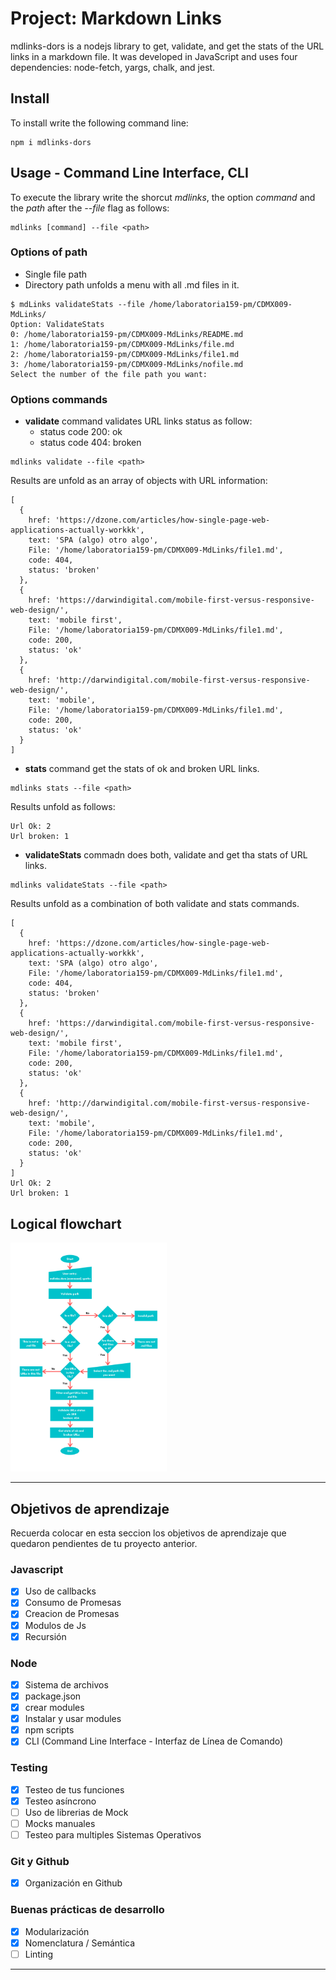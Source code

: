 # Project: Markdown Links
mdlinks-dors is a nodejs library to get, validate, and get the stats of the URL links in a markdown file. It was developed in JavaScript and uses four dependencies: node-fetch, yargs, chalk, and jest.

## Install

To install write the following command line:
```
npm i mdlinks-dors 
```

## Usage - Command Line Interface, CLI

To execute the library write the shorcut *mdlinks*, the option *command* and the *path* after the *--file* flag as follows:

```
mdlinks [command] --file <path> 
```
### Options of path

- Single file path
- Directory path unfolds a menu with all .md files in it.

```
$ mdLinks validateStats --file /home/laboratoria159-pm/CDMX009-MdLinks/
Option: ValidateStats
0: /home/laboratoria159-pm/CDMX009-MdLinks/README.md
1: /home/laboratoria159-pm/CDMX009-MdLinks/file.md
2: /home/laboratoria159-pm/CDMX009-MdLinks/file1.md
3: /home/laboratoria159-pm/CDMX009-MdLinks/nofile.md
Select the number of the file path you want:
```
### Options commands

- **validate** command validates URL links status as follow: 
  - status code 200: ok
  - status code 404: broken
```
mdlinks validate --file <path>
```
Results are unfold as an array of objects with URL information: 

```
[
  {
    href: 'https://dzone.com/articles/how-single-page-web-applications-actually-workkk',
    text: 'SPA (algo) otro algo',
    File: '/home/laboratoria159-pm/CDMX009-MdLinks/file1.md',
    code: 404,
    status: 'broken'
  },
  {
    href: 'https://darwindigital.com/mobile-first-versus-responsive-web-design/',
    text: 'mobile first',
    File: '/home/laboratoria159-pm/CDMX009-MdLinks/file1.md',
    code: 200,
    status: 'ok'
  },
  {
    href: 'http://darwindigital.com/mobile-first-versus-responsive-web-design/',
    text: 'mobile',
    File: '/home/laboratoria159-pm/CDMX009-MdLinks/file1.md',
    code: 200,
    status: 'ok'
  }
]
```

- **stats** command get the stats of ok and broken URL links. 
```
mdlinks stats --file <path>
```
Results unfold as follows:
```
Url Ok: 2
Url broken: 1
```

- **validateStats** commadn does both, validate and get tha stats of URL links. 

```
mdlinks validateStats --file <path>
```
Results unfold as a combination of both validate and stats commands. 

```
[
  {
    href: 'https://dzone.com/articles/how-single-page-web-applications-actually-workkk',
    text: 'SPA (algo) otro algo',
    File: '/home/laboratoria159-pm/CDMX009-MdLinks/file1.md',
    code: 404,
    status: 'broken'
  },
  {
    href: 'https://darwindigital.com/mobile-first-versus-responsive-web-design/',
    text: 'mobile first',
    File: '/home/laboratoria159-pm/CDMX009-MdLinks/file1.md',
    code: 200,
    status: 'ok'
  },
  {
    href: 'http://darwindigital.com/mobile-first-versus-responsive-web-design/',
    text: 'mobile',
    File: '/home/laboratoria159-pm/CDMX009-MdLinks/file1.md',
    code: 200,
    status: 'ok'
  }
]
Url Ok: 2
Url broken: 1
```
## Logical flowchart

<img src="readmeImages/flowchart.png" alt="flowchart" width="250"/>

***

## Objetivos de aprendizaje

Recuerda colocar en esta seccion los objetivos de aprendizaje que quedaron 
pendientes de tu proyecto anterior.

### Javascript
- [x] Uso de callbacks
- [x] Consumo de Promesas
- [x] Creacion de Promesas
- [x] Modulos de Js
- [x] Recursión

### Node
- [x] Sistema de archivos
- [x] package.json
- [x] crear modules
- [x] Instalar y usar modules
- [x] npm scripts
- [x] CLI (Command Line Interface - Interfaz de Línea de Comando)

### Testing
- [x] Testeo de tus funciones
- [x] Testeo asíncrono
- [ ] Uso de librerias de Mock
- [ ] Mocks manuales
- [ ] Testeo para multiples Sistemas Operativos

### Git y Github
- [x] Organización en Github

### Buenas prácticas de desarrollo
- [x] Modularización
- [x] Nomenclatura / Semántica
- [ ] Linting

***

